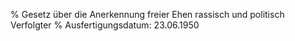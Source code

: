 % Gesetz über die Anerkennung freier Ehen rassisch und politisch Verfolgter
% Ausfertigungsdatum: 23.06.1950
 